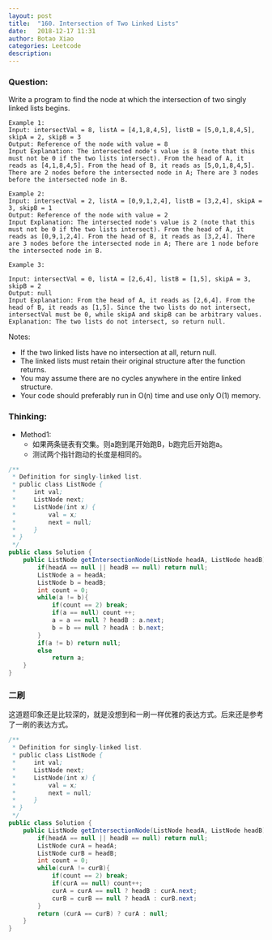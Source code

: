 ```yaml
---
layout: post
title:  "160. Intersection of Two Linked Lists"
date:   2018-12-17 11:31
author: Botao Xiao
categories: Leetcode
description:
---
```

### Question:
Write a program to find the node at which the intersection of two singly linked lists begins.

```
Example 1:
Input: intersectVal = 8, listA = [4,1,8,4,5], listB = [5,0,1,8,4,5], skipA = 2, skipB = 3
Output: Reference of the node with value = 8
Input Explanation: The intersected node's value is 8 (note that this must not be 0 if the two lists intersect). From the head of A, it reads as [4,1,8,4,5]. From the head of B, it reads as [5,0,1,8,4,5]. There are 2 nodes before the intersected node in A; There are 3 nodes before the intersected node in B.

Example 2:
Input: intersectVal = 2, listA = [0,9,1,2,4], listB = [3,2,4], skipA = 3, skipB = 1
Output: Reference of the node with value = 2
Input Explanation: The intersected node's value is 2 (note that this must not be 0 if the two lists intersect). From the head of A, it reads as [0,9,1,2,4]. From the head of B, it reads as [3,2,4]. There are 3 nodes before the intersected node in A; There are 1 node before the intersected node in B.

Example 3:

Input: intersectVal = 0, listA = [2,6,4], listB = [1,5], skipA = 3, skipB = 2
Output: null
Input Explanation: From the head of A, it reads as [2,6,4]. From the head of B, it reads as [1,5]. Since the two lists do not intersect, intersectVal must be 0, while skipA and skipB can be arbitrary values.
Explanation: The two lists do not intersect, so return null.
```

Notes:
* If the two linked lists have no intersection at all, return null.
* The linked lists must retain their original structure after the function returns.
* You may assume there are no cycles anywhere in the entire linked structure.
* Your code should preferably run in O(n) time and use only O(1) memory.


### Thinking:
* Method1:
	* 如果两条链表有交集。则a跑到尾开始跑B，b跑完后开始跑a。
	* 测试两个指针跑动的长度是相同的。

```Java
/**
 * Definition for singly-linked list.
 * public class ListNode {
 *     int val;
 *     ListNode next;
 *     ListNode(int x) {
 *         val = x;
 *         next = null;
 *     }
 * }
 */
public class Solution {
    public ListNode getIntersectionNode(ListNode headA, ListNode headB) {
        if(headA == null || headB == null) return null;
        ListNode a = headA;
        ListNode b = headB;
        int count = 0;
        while(a != b){
            if(count == 2) break;
            if(a == null) count ++;
            a = a == null ? headB : a.next;
            b = b == null ? headA : b.next;
        }
        if(a != b) return null;
        else
            return a;
    }
}
```

### 二刷
这道题印象还是比较深的，就是没想到和一刷一样优雅的表达方式。后来还是参考了一刷的表达方式。
```Java
/**
 * Definition for singly-linked list.
 * public class ListNode {
 *     int val;
 *     ListNode next;
 *     ListNode(int x) {
 *         val = x;
 *         next = null;
 *     }
 * }
 */
public class Solution {
    public ListNode getIntersectionNode(ListNode headA, ListNode headB) {
        if(headA == null || headB == null) return null;
        ListNode curA = headA;
        ListNode curB = headB;
        int count = 0;
        while(curA != curB){
            if(count == 2) break;
            if(curA == null) count++;
            curA = curA == null ? headB : curA.next;
            curB = curB == null ? headA : curB.next;
        }
        return (curA == curB) ? curA : null;
    }
}
```